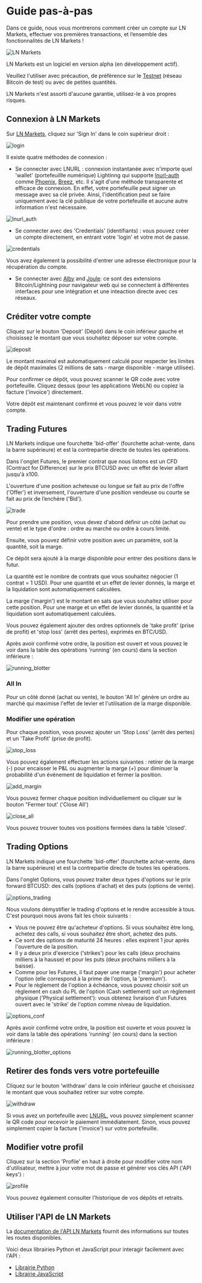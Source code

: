 # Guide pas-à-pas

Dans ce guide, nous vous montrerons comment créer un compte sur LN Markets, effectuer vos premières transactions, et l’ensemble des fonctionnalités de LN Markets !

<img :src="$withBase('/assets/lnm.png')" alt="LN Markets">

LN Markets est un logiciel en version alpha (en développement actif).

Veuillez l'utiliser avec précaution, de préférence sur le [Testnet](https://testnet.lnmarkets.com/) (réseau Bitcoin de test) ou avec de petites quantités.

LN Markets n'est assorti d'aucune garantie, utilisez-le à vos propres risques.

## Connexion à LN Markets

Sur [LN Markets](https://lnmarkets.com/), cliquez sur 'Sign In' dans le coin supérieur droit :

<img :src="$withBase('/assets/login.png')" alt="login">

Il existe quatre méthodes de connexion :

-  Se connecter avec LNURL : connexion instantanée avec n'importe quel 'wallet' (portefeuillle numérique) Lightinng qui supporte [lnurl-auth](https://github.com/fiatjaf/awesome-lnurl#wallets) comme [Phoenix](https://phoenix.acinq.co/), [Breez](https://breez.technology/), etc. Il s'agit d'une méthode transparente et efficace de connexion. En effet, votre portefeuille peut signer un message avec sa clé privée. Ainsi, l'identification peut se faire uniquement avec la clé publique de votre portefeuille et aucune autre information n'est nécessaire.

<img :src="$withBase('/assets/lnurl_auth.png')" alt="lnurl_auth">

- Se connecter avec des 'Credentials' (identifiants) : vous pouvez créer un compte directement, en entrant votre 'login' et votre mot de passe.

<img :src="$withBase('/assets/credentials.png')" alt="credentials">

Vous avez également la possibilité d'entrer une adresse électronique pour la récupération du compte.

- Se connecter avec [Alby](https://getalby.com/) and [Joule](https://lightningjoule.com/): ce sont des extensions Bitcoin/Lightning pour navigateur web  qui se connectent à différentes interfaces pour une intégration et une inteaction directe avec ces réseaux.

## Créditer votre compte

Cliquez sur le bouton 'Deposit' (Dépôt) dans le coin inférieur gauche et choisissez le montant que vous souhaitez déposer sur votre compte.

<img :src="$withBase('/assets/deposit.png')" alt="deposit">

Le montant maximal est automatiquement calculé pour respecter les limites de dépôt maximales (2 millions de sats - marge disponible - marge utilisée).

Pour confirmer ce dépôt, vous pouvez scanner le QR code avec votre portefeuille. Cliquez dessus (pour les applications WebLN) ou copiez la facture ('invoice') directement.

Votre dépôt est maintenant confirmé et vous pouvez le voir dans votre compte.

<!-- <img :src="$withBase('/assets/depositqr.png')" alt="depositqr"> -->

<!--<img :src="$withBase('/assets/deposit_conf.png')" alt="deposit_conf">

<img :src="$withBase('/assets/deposit_balance.png')" alt="deposit_balance">-->

## Trading Futures

LN Markets indique une fourchette 'bid-offer' (fourchette achat-vente, dans la barre supérieure) et est la contrepartie directe de toutes les opérations.

Dans l'onglet Futures, le premier contrat que nous listons est un CFD (Contract for Difference) sur le prix BTCUSD avec un effet de levier allant jusqu'à x100.

L'ouverture d'une position acheteuse ou longue se fait au prix de l'offre ('Offer') et inversement, l'ouverture d'une position vendeuse ou courte se fait au prix de l’enchère ('Bid').

<img :src="$withBase('/assets/trade.png')" alt="trade">

Pour prendre une position, vous devez d'abord définir un côté (achat ou vente) et le type d'ordre : ordre au marché ou ordre à cours limité.

Ensuite, vous pouvez définir votre position avec un paramètre, soit la quantité, soit la marge.

Ce dépôt sera ajouté à la marge disponible pour entrer des positions dans le futur.

La quantité est le nombre de contrats que vous souhaitez négocier (1 contrat = 1 USD). Pour une quantité et un effet de levier donnés, la marge et la liquidation sont automatiquement calculées.

La marge ('margin') est le montant en sats que vous souhaitez utiliser pour cette position. Pour une marge et un effet de levier donnés, la quantité et la liquidation sont automatiquement calculées.

Vous pouvez également ajouter des ordres optionnels de 'take profit' (prise de profit) et 'stop loss' (arrêt des pertes), exprimés en BTC/USD.

Après avoir confirmé votre ordre, la position est ouvert et vous pouvez le voir dans la table des opérations 'running' (en cours) dans la section inférieure :

<img :src="$withBase('/assets/running_blotter.png')" alt="running_blotter">

### All In

Pour un côté donné (achat ou vente), le bouton 'All In' génère un ordre au marché qui maximise l'effet de levier et l'utilisation de la marge disponible.

### Modifier une opération

Pour chaque position, vous pouvez ajouter un 'Stop Loss' (arrêt des pertes) et un 'Take Profit' (prise de profit).

<img :src="$withBase('/assets/stop_loss.png')" alt="stop_loss">

Vous pouvez également effectuer les actions suivantes : retirer de la marge (-) pour encaisser le P&L ou augmenter la marge (+) pour diminuer la probabilité d'un événement de liquidation et fermer la position.

<img :src="$withBase('/assets/add_margin.png')" alt="add_margin">

Vous pouvez fermer chaque position individuellement ou cliquer sur le bouton "Fermer tout' ('Close All')

<img :src="$withBase('/assets/close_all.png')" alt="close_all">

Vous pouvez trouver toutes vos positions fermées dans la table 'closed'.

## Trading Options

LN Markets indique une fourchette 'bid-offer' (fourchette achat-vente, dans la barre supérieure) et est la contrepartie directe de toutes les opérations.

Dans l'onglet Options, vous pouvez traiter deux types d'options sur le prix forward BTCUSD: des calls (options d'achat) et des puts (options de vente).

<img :src="$withBase('/assets/options_trading.png')" alt="options_trading">

Nous voulons démystifier le trading d'options et le rendre accessible à tous. C'est pourquoi nous avons fait les choix suivants :
- Vous ne pouvez être qu'acheteur d'options. Si vous souhaitez être long, achetez des calls, si vous souhaitez être short, achetez des puts. 
- Ce sont des options de maturité 24 heures : elles expirent 1 jour après l'ouverture de la position.
- Il y a deux prix d'exercice ('strikes') pour les calls (deux prochains milliers à la hausse) et pour les puts (deux prochains milliers à la baisse).
- Comme pour les Futures, il faut payer une marge ('margin') pour acheter l'option (elle correspond à la prime de l'option, la 'premium').
- Pour le règlement de l'option à échéance, vous pouvez choisir soit un règlement en cash du PL de l'option (Cash settlement) soit un règlement physique ('Physical settlement'): vous obtenez livraison d'un Futures ouvert avec le 'strike' de l'option comme niveau de liquidation.

<img :src="$withBase('/assets/options_conf.png')" alt="options_conf">

Après avoir confirmé votre ordre, la position est ouverte et vous pouvez la voir dans la table des opérations 'running' (en cours) dans la section inférieure :

<img :src="$withBase('/assets/running_blotter_options.png')" alt="running_blotter_options">


## Retirer des fonds vers votre portefeuille

Cliquez sur le bouton 'withdraw' dans le coin inférieur gauche et choisissez le montant que vous souhaitez retirer sur votre compte.

<img :src="$withBase('/assets/withdraw.png')" alt="withdraw">

Si vous avez un portefeuille avec [LNURL](https://github.com/fiatjaf/awesome-lnurl#wallets), vous pouvez simplement scanner le QR code pour recevoir le paiement immédiatement. Sinon, vous pouvez simplement copier la facture ('invoice') sur votre portefeuille.

## Modifier votre profil

Cliquez sur la section 'Profile' en haut à droite pour modifier votre nom d'utilisateur, mettre à jour votre mot de passe et générer vos clés API ('API keys') :

<img :src="$withBase('/assets/profile.png')" alt="profile">

Vous pouvez également consulter l'historique de vos dépôts et retraits.

## Utiliser l'API de LN Markets

La [documentation de l'API LN Markets](https://docs.lnmarkets.com/api/v1/) fournit des informations sur toutes les routes disponibles.

Voici deux librairies Python et JavaScript pour interagir facilement avec l'API :
- [Librairie Python](https://pypi.org/project/ln-markets/)
- [Librairie JavaScript](https://www.npmjs.com/package/@ln-markets/api)
